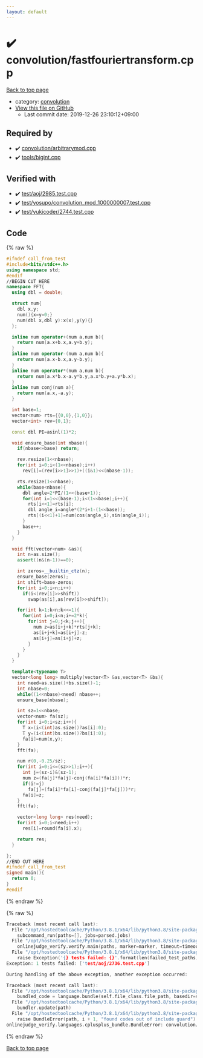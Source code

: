 ```yaml
---
layout: default
---
```


<!-- mathjax config similar to math.stackexchange -->
<script type="text/javascript" async
  src="https://cdnjs.cloudflare.com/ajax/libs/mathjax/2.7.5/MathJax.js?config=TeX-MML-AM_CHTML">
</script>
<script type="text/x-mathjax-config">
  MathJax.Hub.Config({
    TeX: { equationNumbers: { autoNumber: "AMS" }},
    tex2jax: {
      inlineMath: [ ['$','$'] ],
      processEscapes: true
    },
    "HTML-CSS": { matchFontHeight: false },
    displayAlign: "left",
    displayIndent: "2em"
  });
</script>

<script type="text/javascript" src="https://cdnjs.cloudflare.com/ajax/libs/jquery/3.4.1/jquery.min.js"></script>
<script src="https://cdn.jsdelivr.net/npm/jquery-balloon-js@1.1.2/jquery.balloon.min.js" integrity="sha256-ZEYs9VrgAeNuPvs15E39OsyOJaIkXEEt10fzxJ20+2I=" crossorigin="anonymous"></script>
<script type="text/javascript" src="../../assets/js/copy-button.js"></script>
<link rel="stylesheet" href="../../assets/css/copy-button.css" />


# :heavy_check_mark: convolution/fastfouriertransform.cpp

<a href="../../index.html">Back to top page</a>

* category: <a href="../../index.html#a9595c1c24c33b16056d2ad07e71682d">convolution</a>
* <a href="{{ site.github.repository_url }}/blob/master/convolution/fastfouriertransform.cpp">View this file on GitHub</a>
    - Last commit date: 2019-12-26 23:10:12+09:00




## Required by

* :heavy_check_mark: <a href="arbitrarymod.cpp.html">convolution/arbitrarymod.cpp</a>
* :heavy_check_mark: <a href="../tools/bigint.cpp.html">tools/bigint.cpp</a>


## Verified with

* :heavy_check_mark: <a href="../../verify/test/aoj/2985.test.cpp.html">test/aoj/2985.test.cpp</a>
* :heavy_check_mark: <a href="../../verify/test/yosupo/convolution_mod_1000000007.test.cpp.html">test/yosupo/convolution_mod_1000000007.test.cpp</a>
* :heavy_check_mark: <a href="../../verify/test/yukicoder/2744.test.cpp.html">test/yukicoder/2744.test.cpp</a>


## Code

<a id="unbundled"></a>
{% raw %}
```cpp
#ifndef call_from_test
#include<bits/stdc++.h>
using namespace std;
#endif
//BEGIN CUT HERE
namespace FFT{
  using dbl = double;

  struct num{
    dbl x,y;
    num(){x=y=0;}
    num(dbl x,dbl y):x(x),y(y){}
  };

  inline num operator+(num a,num b){
    return num(a.x+b.x,a.y+b.y);
  }
  inline num operator-(num a,num b){
    return num(a.x-b.x,a.y-b.y);
  }
  inline num operator*(num a,num b){
    return num(a.x*b.x-a.y*b.y,a.x*b.y+a.y*b.x);
  }
  inline num conj(num a){
    return num(a.x,-a.y);
  }

  int base=1;
  vector<num> rts={{0,0},{1,0}};
  vector<int> rev={0,1};

  const dbl PI=asinl(1)*2;

  void ensure_base(int nbase){
    if(nbase<=base) return;

    rev.resize(1<<nbase);
    for(int i=0;i<(1<<nbase);i++)
      rev[i]=(rev[i>>1]>>1)+((i&1)<<(nbase-1));

    rts.resize(1<<nbase);
    while(base<nbase){
      dbl angle=2*PI/(1<<(base+1));
      for(int i=1<<(base-1);i<(1<<base);i++){
        rts[i<<1]=rts[i];
        dbl angle_i=angle*(2*i+1-(1<<base));
        rts[(i<<1)+1]=num(cos(angle_i),sin(angle_i));
      }
      base++;
    }
  }

  void fft(vector<num> &as){
    int n=as.size();
    assert((n&(n-1))==0);

    int zeros=__builtin_ctz(n);
    ensure_base(zeros);
    int shift=base-zeros;
    for(int i=0;i<n;i++)
      if(i<(rev[i]>>shift))
        swap(as[i],as[rev[i]>>shift]);

    for(int k=1;k<n;k<<=1){
      for(int i=0;i<n;i+=2*k){
        for(int j=0;j<k;j++){
          num z=as[i+j+k]*rts[j+k];
          as[i+j+k]=as[i+j]-z;
          as[i+j]=as[i+j]+z;
        }
      }
    }
  }

  template<typename T>
  vector<long long> multiply(vector<T> &as,vector<T> &bs){
    int need=as.size()+bs.size()-1;
    int nbase=0;
    while((1<<nbase)<need) nbase++;
    ensure_base(nbase);

    int sz=1<<nbase;
    vector<num> fa(sz);
    for(int i=0;i<sz;i++){
      T x=(i<(int)as.size()?as[i]:0);
      T y=(i<(int)bs.size()?bs[i]:0);
      fa[i]=num(x,y);
    }
    fft(fa);

    num r(0,-0.25/sz);
    for(int i=0;i<=(sz>>1);i++){
      int j=(sz-i)&(sz-1);
      num z=(fa[j]*fa[j]-conj(fa[i]*fa[i]))*r;
      if(i!=j)
        fa[j]=(fa[i]*fa[i]-conj(fa[j]*fa[j]))*r;
      fa[i]=z;
    }
    fft(fa);

    vector<long long> res(need);
    for(int i=0;i<need;i++)
      res[i]=round(fa[i].x);

    return res;
  }

};
//END CUT HERE
#ifndef call_from_test
signed main(){
  return 0;
}
#endif

```
{% endraw %}

<a id="bundled"></a>
{% raw %}
```cpp
Traceback (most recent call last):
  File "/opt/hostedtoolcache/Python/3.8.1/x64/lib/python3.8/site-packages/onlinejudge_verify/main.py", line 181, in main
    subcommand_run(paths=[], jobs=parsed.jobs)
  File "/opt/hostedtoolcache/Python/3.8.1/x64/lib/python3.8/site-packages/onlinejudge_verify/main.py", line 59, in subcommand_run
    onlinejudge_verify.verify.main(paths, marker=marker, timeout=timeout, jobs=jobs)
  File "/opt/hostedtoolcache/Python/3.8.1/x64/lib/python3.8/site-packages/onlinejudge_verify/verify.py", line 133, in main
    raise Exception('{} tests failed: {}'.format(len(failed_test_paths), [str(path.relative_to(pathlib.Path.cwd())) for path in failed_test_paths]))
Exception: 1 tests failed: ['test/aoj/2736.test.cpp']

During handling of the above exception, another exception occurred:

Traceback (most recent call last):
  File "/opt/hostedtoolcache/Python/3.8.1/x64/lib/python3.8/site-packages/onlinejudge_verify/docs.py", line 347, in write_contents
    bundled_code = language.bundle(self.file_class.file_path, basedir=self.cpp_source_path)
  File "/opt/hostedtoolcache/Python/3.8.1/x64/lib/python3.8/site-packages/onlinejudge_verify/languages/cplusplus.py", line 63, in bundle
    bundler.update(path)
  File "/opt/hostedtoolcache/Python/3.8.1/x64/lib/python3.8/site-packages/onlinejudge_verify/languages/cplusplus_bundle.py", line 151, in update
    raise BundleError(path, i + 1, "found codes out of include guard")
onlinejudge_verify.languages.cplusplus_bundle.BundleError: convolution/fastfouriertransform.cpp: line 5: found codes out of include guard

```
{% endraw %}

<a href="../../index.html">Back to top page</a>

